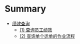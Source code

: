 # Summary

* [绩效查询](README.md)
  * [\(1\) 查询员工绩效](1-cha-xun-yuan-gong-ji-xiao.md)
  * [\(2\) 查询单个运单的作业流程](2-cha-xun-dan-ge-yun-dan-de-zuo-ye-liu-cheng.md)

